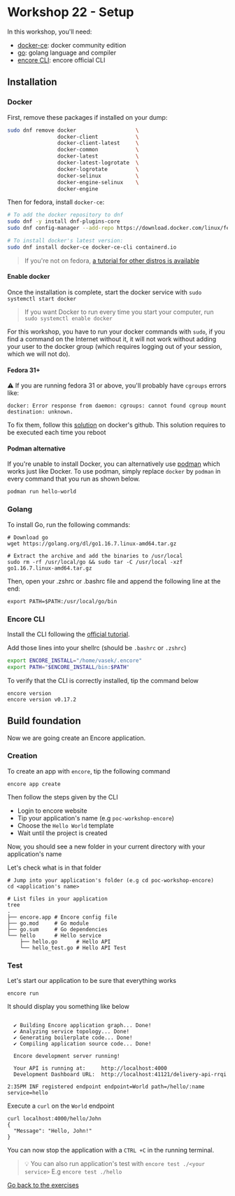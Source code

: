# Workshop 22 - Setup

In this workshop, you'll need:

- [docker-ce](https://docs.docker.com/engine/install/fedora/): docker community edition
- [go](https://golang.org/doc/install): golang language and compiler
- [encore CLI](https://encore.dev/docs/quick-start#install-the-encore-cli): encore official CLI

## Installation

### Docker

First, remove these packages if installed on your dump:

```bash
sudo dnf remove docker                   \
                docker-client            \
                docker-client-latest     \
                docker-common            \
                docker-latest            \
                docker-latest-logrotate  \
                docker-logrotate         \
                docker-selinux           \
                docker-engine-selinux    \
                docker-engine
```

Then for fedora, install `docker-ce`:

```bash
# To add the docker repository to dnf
sudo dnf -y install dnf-plugins-core
sudo dnf config-manager --add-repo https://download.docker.com/linux/fedora/docker-ce.repo

# To install docker's latest version:
sudo dnf install docker-ce docker-ce-cli containerd.io
```

> If you're not on fedora, [a tutorial for other distros is available](https://docs.docker.com/engine/install)

#### Enable docker

Once the installation is complete, start the docker service with `sudo systemctl start docker`

> If you want Docker to run every time you start your computer, run `sudo systemctl enable docker`

For this workshop, you have to run your docker commands with `sudo`, if you find a command on the Internet without it, it will not work without adding your user to the docker group (which requires logging out of your session, which we will not do).

#### Fedora 31+

⚠️ If you are running fedora 31 or above, you'll probably have `cgroups` errors like:

```shell
docker: Error response from daemon: cgroups: cannot found cgroup mount destination: unknown.
```

To fix them, follow this [solution](https://github.com/docker/for-linux/issues/219#issuecomment-375160449) on docker's github. This solution requires to be executed each time you reboot

#### Podman alternative

If you're unable to install Docker, you can alternatively use [podman](https://podman.io/getting-started/installation) which works just like Docker. To use podman, simply replace `docker` by `podman` in every command that you run as shown below.

```shell
podman run hello-world
```

### Golang

To install Go, run the following commands:
```shell
# Download go
wget https://golang.org/dl/go1.16.7.linux-amd64.tar.gz

# Extract the archive and add the binaries to /usr/local
sudo rm -rf /usr/local/go && sudo tar -C /usr/local -xzf go1.16.7.linux-amd64.tar.gz
```

Then, open your .zshrc or .bashrc file and append the following line at the end:
```shell
export PATH=$PATH:/usr/local/go/bin
```

### Encore CLI

Install the CLI following the [official tutorial](https://encore.dev/docs/quick-start#install-the-encore-cli).

Add those lines into your shellrc (should be `.bashrc` or `.zshrc`)
```bash
export ENCORE_INSTALL="/home/vasek/.encore"
export PATH="$ENCORE_INSTALL/bin:$PATH"
```

To verify that the CLI is correctly installed, tip the command below
```shell
encore version
encore version v0.17.2
```

## Build foundation

Now we are going create an Encore application.

### Creation

To create an app with `encore`, tip the following command
```shell
encore app create
```

Then follow the steps given by the CLI
- Login to encore website
- Tip your application's name (e.g `poc-workshop-encore`)
- Choose the `Hello World` template
- Wait until the project is created

Now, you should see a new folder in your current directory with your application's name

Let's check what is in that folder

```shell
# Jump into your application's folder (e.g cd poc-workshop-encore)
cd <application's name>

# List files in your application
tree
.
├── encore.app # Encore config file
├── go.mod     # Go module
├── go.sum     # Go dependencies
└── hello      # Hello service
    ├── hello.go      # Hello API
    └── hello_test.go # Hello API Test
```

### Test

Let's start our application to be sure that everything works

```shell
encore run
```

It should display you something like below

```shell

  ✔ Building Encore application graph... Done!
  ✔ Analyzing service topology... Done!
  ✔ Generating boilerplate code... Done!
  ✔ Compiling application source code... Done!

  Encore development server running!

  Your API is running at:     http://localhost:4000
  Development Dashboard URL:  http://localhost:41121/delivery-api-rrqi

2:35PM INF registered endpoint endpoint=World path=/hello/:name service=hello

```

Execute a `curl` on the `World` endpoint
```shell
curl localhost:4000/hello/John
{
  "Message": "Hello, John!"
}
```

You can now stop the application with a `CTRL +C` in the running terminal.

> 💡 You can also run application's test with `encore test ./<your service>`
> E.g `encore test ./hello`

[Go back to the exercises](./README.md)
